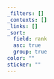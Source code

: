 ```yaml
---
_filters: []
_contexts: []
_links: []
_sort:
  field: rank
  asc: true
  group: true
color: ""
sticker: ""
---
```

